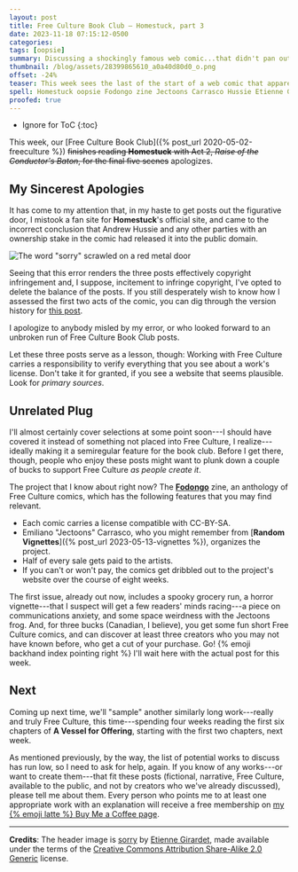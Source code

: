 ```yaml
---
layout: post
title: Free Culture Book Club — Homestuck, part 3
date: 2023-11-18 07:15:12-0500
categories:
tags: [oopsie]
summary: Discussing a shockingly famous web comic...that didn't pan out as Free Culture
thumbnail: /blog/assets/28399865610_a0a40d80d0_o.png
offset: -24%
teaser: This week sees the last of the start of a web comic that apparently already has millions of fans.
spell: Homestuck oopsie Fodongo zine Jectoons Carrasco Hussie Etienne Girardet
proofed: true
---
```


* Ignore for ToC
{:toc}

This week, our [Free Culture Book Club]({% post_url 2020-05-02-freeculture %}) ~~finishes reading **Homestuck** with Act 2, *Raise of the Conductor's Baton*, for the final five scenes~~ apologizes.

## My Sincerest Apologies

It has come to my attention that, in my haste to get posts out the figurative door, I mistook a fan site for **Homestuck**'s official site, and came to the incorrect conclusion that Andrew Hussie and any other parties with an ownership stake in the comic had released it into the public domain.

![The word "sorry" scrawled on a red metal door](/blog/assets/28399865610_a0a40d80d0_o.png "What the door said.")

Seeing that this error renders the three posts effectively copyright infringement and, I suppose, incitement to infringe copyright, I've opted to delete the balance of the posts.  If you still desperately wish to know how I assessed the first two acts of the comic, you can dig through the version history for [this post](https://github.com/jcolag/entropy-arbitrage/blob/main/2023-11-18-homestuck-3.md).

I apologize to anybody misled by my error, or who looked forward to an unbroken run of Free Culture Book Club posts.

Let these three posts serve as a lesson, though:  Working with Free Culture carries a responsibility to verify everything that you see about a work's license.  Don't take it for granted, if you see a website that seems plausible.  Look for *primary sources*.

## Unrelated Plug

I'll almost certainly cover selections at some point soon---I should have covered it instead of something not placed into Free Culture, I realize---ideally making it a semiregular feature for the book club.  Before I get there, though, people who enjoy these posts might want to plunk down a couple of bucks to support Free Culture *as people create it*.

The project that I know about right now?  The [**Fodongo**](https://fodongo.jectoons.net/) zine, an anthology of Free Culture comics, which has the following features that you may find relevant.

 * Each comic carries a license compatible with CC-BY-SA.
 * Emiliano "Jectoons" Carrasco, who you might remember from [**Random Vignettes**]({% post_url 2023-05-13-vignettes %}), organizes the project.
 * Half of every sale gets paid to the artists.
 * If you can't or won't pay, the comics get dribbled out to the project's website over the course of eight weeks.

The first issue, already out now, includes a spooky grocery run, a horror vignette---that I suspect will get a few readers' minds racing---a piece on communications anxiety, and some space weirdness with the Jectoons frog.  And, for three bucks (Canadian, I believe), you get some fun short Free Culture comics, and can discover at least three creators who you may not have known before, who get a cut of your purchase.  Go!  {% emoji backhand index pointing right %}  I'll wait here with the actual post for this week.

## Next

Coming up next time, we'll "sample" another similarly long work---really and truly Free Culture, this time---spending four weeks reading the first six chapters of **A Vessel for Offering**, starting with the first two chapters, next week.

As mentioned previously, by the way, the list of potential works to discuss has run low, so I need to ask for help, again.  If you know of any works---or want to create them---that fit these posts (fictional, narrative, Free Culture, available to the public, and not by creators who we've already discussed), please tell me about them.  Every person who points me to at least one appropriate work with an explanation will receive a free membership on [my {% emoji latte %} Buy Me a Coffee page](https://buymeacoffee.com/jcolag).

* * *

**Credits**:  The header image is [sorry](https://www.flickr.com/photos/pacifico/28399865610/) by [Etienne Girardet](https://www.flickr.com/photos/pacifico/), made available under the terms of the [Creative Commons Attribution Share-Alike 2.0 Generic](https://creativecommons.org/licenses/by-sa/2.0/) license.

